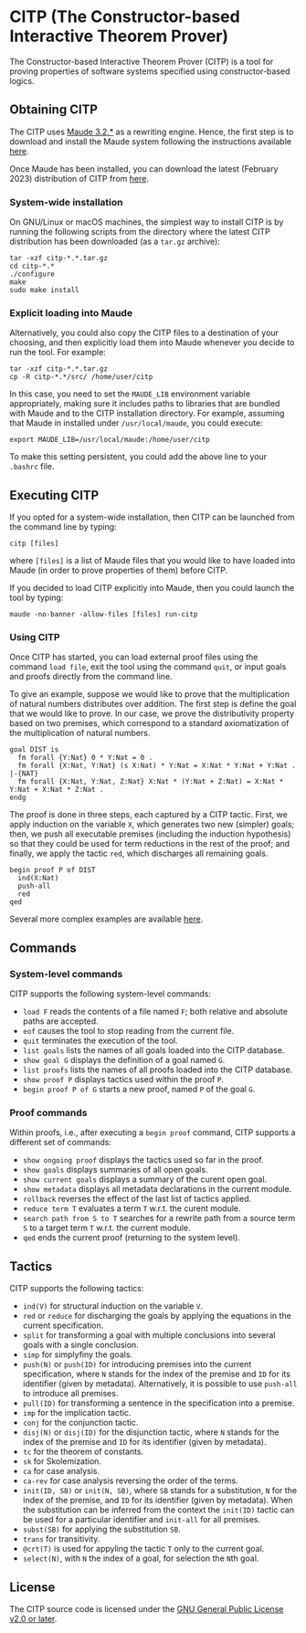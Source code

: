 # CITP (The Constructor-based Interactive Theorem Prover)

The Constructor-based Interactive Theorem Prover (CITP) is a
tool for proving properties of software systems specified using
constructor-based logics.

## Obtaining CITP

The CITP uses [Maude 3.2.*](http://maude.cs.illinois.edu/w/index.php?title=The_Maude_System)
as a rewriting engine. Hence, the first step is to download and
install the Maude system following the instructions available
[here](http://maude.cs.illinois.edu/w/index.php?title=Maude_download_and_installation).

Once Maude has been installed, you can download the latest (February 2023) distribution
of CITP from [here](https://github.com/ittutu/CITP/blob/master/Tool/dist/citp-23.02.tar.gz).

### System-wide installation

On GNU/Linux or macOS machines, the simplest way to install CITP is by
running the following scripts from the directory where the latest CITP
distribution has been downloaded (as a `tar.gz` archive):

```shell
tar -xzf citp-*.*.tar.gz
cd citp-*.*
./configure
make
sudo make install
```

### Explicit loading into Maude

Alternatively, you could also copy the CITP files to a destination of
your choosing, and then explicitly load them into Maude whenever you
decide to run the tool. For example:

```shell
tar -xzf citp-*.*.tar.gz
cp -R citp-*.*/src/ /home/user/citp
```

In this case, you need to set the `MAUDE_LIB` environment variable
appropriately, making sure it includes paths to libraries that are
bundled with Maude and to the CITP installation directory.  For
example, assuming that Maude in installed under `/usr/local/maude`,
you could execute:

```shell
export MAUDE_LIB=/usr/local/maude:/home/user/citp
```

To make this setting persistent, you could add the above line to your
`.bashrc` file.

## Executing CITP

If you opted for a system-wide installation, then CITP can be launched
from the command line by typing:

```shell
citp [files]
```

where `[files]` is a list of Maude files that you would like to have
loaded into Maude (in order to prove properties of them) before CITP.

If you decided to load CITP explicitly into Maude, then you could
launch the tool by typing:

```shell
maude -no-banner -allow-files [files] run-citp
```

### Using CITP

Once CITP has started, you can load external proof files using the
command `load file`, exit the tool using the command `quit`, or input
goals and proofs directly from the command line.

To give an example, suppose we would like to prove that the
multiplication of natural numbers distributes over addition.
The first step is define the goal that we would like to prove.
In our case, we prove the distributivity property based on two
premises, which correspond to a standard axiomatization of the
multiplication of natural numbers.

```
goal DIST is
  fm forall {Y:Nat} 0 * Y:Nat = 0 .
  fm forall {X:Nat, Y:Nat} (s X:Nat) * Y:Nat = X:Nat * Y:Nat + Y:Nat .
|-{NAT}
  fm forall {X:Nat, Y:Nat, Z:Nat} X:Nat * (Y:Nat + Z:Nat) = X:Nat * Y:Nat + X:Nat * Z:Nat .
endg
```

The proof is done in three steps, each captured by a CITP tactic.
First, we apply induction on the variable `X`, which generates two new
(simpler) goals; then, we push all executable premises (including the
induction hypothesis) so that they could be used for term reductions
in the rest of the proof; and finally, we apply the tactic `red`,
which discharges all remaining goals.

```
begin proof P of DIST
  ind(X:Nat)
  push-all
  red
qed
```

Several more complex examples are available [here](https://github.com/ittutu/CITP/tree/master/Examples).

## Commands

### System-level commands

CITP supports the following system-level commands:
- `load F` reads the contents of a file named `F`; both relative and absolute paths are accepted.
- `eof` causes the tool to stop reading from the current file.
- `quit` terminates the execution of the tool.
- `list goals` lists the names of all goals loaded into the CITP database.
- `show goal G` displays the definition of a goal named `G`.
- `list proofs` lists the names of all proofs loaded into the CITP database.
- `show proof P` displays tactics used within the proof `P`.
- `begin proof P of G` starts a new proof, named `P` of the goal `G`.

### Proof commands

Within proofs, i.e., after executing a `begin proof` command, CITP supports a different set of commands:
- `show ongoing proof` displays the tactics used so far in the proof.
- `show goals` displays summaries of all open goals.
- `show current goals` displays a summary of the curent open goal.
- `show metadata` displays all metadata declarations in the current module.
- `rollback` reverses the effect of the last list of tactics applied.
- `reduce term T` evaluates a term `T` w.r.t. the curent module.
- `search path from S to T` searches for a rewrite path from a source term `S` to a target term `T` w.r.t. the current module.
- `qed` ends the current proof (returning to the system level).

## Tactics

CITP supports the following tactics:
- `ind(V)` for structural induction on the variable `V`.
- `red` or `reduce` for discharging the goals by applying the equations in the current specification.
- `split` for transforming a goal with multiple conclusions into several goals with a single conclusion.
- `simp` for simplyfiny the goals.
- `push(N)` or `push(ID)` for introducing premises into the current specification, where `N` stands for the index of the premise and `ID` for its identifier (given by metadata). Alternatively, it is possible to use `push-all` to introduce all premises.
- `pull(ID)` for transforming a sentence in the specification into a premise.
- `imp` for the implication tactic.
- `conj` for the conjunction tactic.
- `disj(N)` or `disj(ID)` for the disjunction tactic, where `N` stands for the index of the premise and `ID` for its identifier (given by metadata).
- `tc` for the theorem of constants.
- `sk` for Skolemization.
- `ca` for case analysis.
- `ca-rev` for case analysis reversing the order of the terms.
- `init(ID, SB)` or `init(N, SB)`, where `SB` stands for a substitution, `N` for the index of the premise, and `ID` for its identifier (given by metadata). When the substitution can be inferred from the context the `init(ID)` tactic can be used for a particular identifier and `init-all` for all premises.
- `subst(SB)` for applying the substitution `SB`.
- `trans` for transitivity.
- `@crt(T)` is used for appyling the tactic `T` only to the current goal.
- `select(N)`, with `N` the index of a goal, for selection the `N`th goal.

## License

The CITP source code is licensed under the [GNU General Public License v2.0 or later](https://www.gnu.org/licenses/old-licenses/lgpl-2.0.html).

